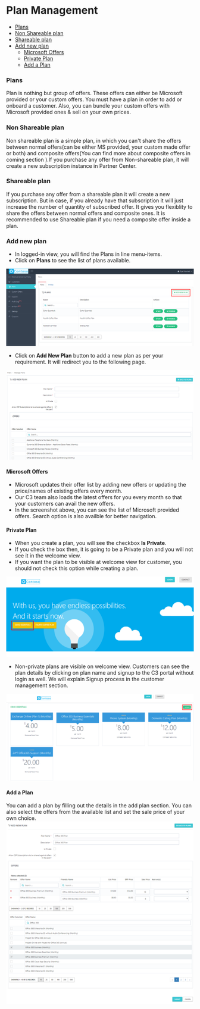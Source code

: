 
# Plan Management  
<!-- TOC -->

* [Plans](/docs/Plan-Management.md#plans)  
* [Non Shareable plan](/docs/Plan-Management.md#non-shareable-plan)  
* [Shareable plan](/docs/Plan-Management.md#shareable-plan)  
* [Add new plan](/docs/Plan-Management.md#add-new-plan)  
    * [Microsoft Offers](/docs/Plan-Management.md#microsoft-offers)  
    * [Private Plan](/docs/Plan-Management.md#private-plan)  
    * [Add a Plan](/docs/Plan-Management.md#add-plan)  
    
<!-- TOC -->  
### Plans  
Plan is nothing but group of offers. These offers can either be Microsoft provided or your custom offers. You must have a plan in order to add or onboard a customer. Also, you can bundle your custom offers with Microsoft provided ones & sell on your own prices.  

### Non Shareable plan  
Non shareable plan is a simple plan, in which you can't share the offers between normal offers(can be either MS provided, your custom made offer or both) and composite offers(You can find more about composite offers in coming section ).If you purchase any offer from Non-shareable plan, it will create a new subscription instance in Partner Center.
### Shareable plan  
If you purchase any offer from a shareable plan it will create a new subscription. But in case, if you already have that subscription it will just increase the number of quantity of subscribed offer. It gives you flexiblity to share the offers between  normal offers and composite ones. It is recommended to use Shareable plan if you need a composite offer inside a plan.
### Add new plan  
* In logged-in view, you will find the Plans in line menu-items.
* Click on **Plans** to see the list of plans available.  
<img src="/images/Addnew-Plan.png">  

* Click on **Add New Plan** button to add a new plan as per your requirement. It will redirect you to the following page.  
<img src="/images/Add-new-plan-2.png">  

#### Microsoft Offers
* Microsoft updates their offer list by adding new offers or updating the price/names of existing offers every month.  
* Our C3 team also loads the latest offers for you every month so that your customers can avail the new offers.  
* In the screenshot above, you can see the list of Microsoft provided offers. Search option is also availble for better navigation.    

#### Private Plan
* When you create a plan, you will see the checkbox **Is Private**.  
* If you check the box then, it is going to be a Private plan and you will not see it in the welcome view.  
* If you want the plan to be visible at welcome view for customer, you should not check this option while creating a plan.   
<img src="/images/Private-plans.png">   

* Non-private plans are visible on welcome view. Customers can see the plan details by clicking on plan name and signup to the C3 portal without login as well. We will explain Signup process in the customer management section.   
<img src="/images/Plan-rendering.png">  

#### Add a Plan  
You can add a plan by filling out the details in the add plan section. You can also select the offers from the available list and set the sale price of your own choice.  
<img src="/images/Addplan-3.png">  








